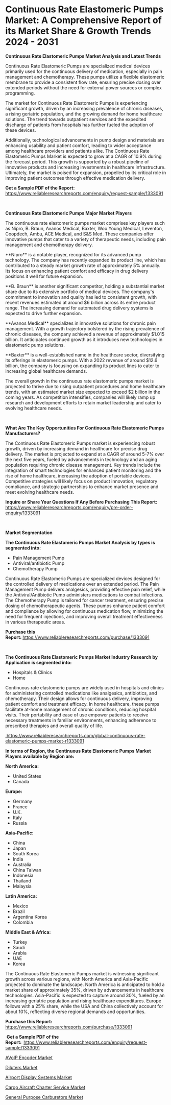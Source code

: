<p><h1>Continuous Rate Elastomeric Pumps Market: A Comprehensive Report of its Market Share & Growth Trends 2024 - 2031</h1></p><p><strong>Continuous Rate Elastomeric Pumps Market Analysis and Latest Trends</strong></p>
<p><p>Continuous Rate Elastomeric Pumps are specialized medical devices primarily used for the continuous delivery of medication, especially in pain management and chemotherapy. These pumps utilize a flexible elastomeric membrane to provide a consistent flow rate, ensuring precise dosing over extended periods without the need for external power sources or complex programming. </p><p>The market for Continuous Rate Elastomeric Pumps is experiencing significant growth, driven by an increasing prevalence of chronic diseases, a rising geriatric population, and the growing demand for home healthcare solutions. The trend towards outpatient services and the expedited discharge of patients from hospitals has further fueled the adoption of these devices. </p><p>Additionally, technological advancements in pump design and materials are enhancing usability and patient comfort, leading to wider acceptance among healthcare providers and patients alike. The Continuous Rate Elastomeric Pumps Market is expected to grow at a CAGR of 10.9% during the forecast period. This growth is supported by a robust pipeline of innovative products and increasing investments in healthcare infrastructure. Ultimately, the market is poised for expansion, propelled by its critical role in improving patient outcomes through effective medication delivery.</p></p>
<p><strong>Get a Sample PDF of the Report:&nbsp;</strong> <a href="https://www.reliableresearchreports.com/enquiry/request-sample/1333091?utm_campaign=16&utm_medium=2&utm_source=Github&utm_content=ia&utm_term=01102024&utm_id=continuous-rate-elastomeric-pumps">https://www.reliableresearchreports.com/enquiry/request-sample/1333091</a></p>
<p>&nbsp;</p>
<p><strong>Continuous Rate Elastomeric Pumps Major Market Players</strong></p>
<p><p>The continuous rate elastomeric pumps market comprises key players such as Nipro, B. Braun, Avanos Medical, Baxter, Woo Young Medical, Leventon, Coopdech, Ambu, ACE Medical, and S&S Med. These companies offer innovative pumps that cater to a variety of therapeutic needs, including pain management and chemotherapy delivery.</p><p>**Nipro** is a notable player, recognized for its advanced pump technology. The company has recently expanded its product line, which has contributed to a steady market growth rate of approximately 5% annually. Its focus on enhancing patient comfort and efficacy in drug delivery positions it well for future expansion.</p><p>**B. Braun** is another significant competitor, holding a substantial market share due to its extensive portfolio of medical devices. The company's commitment to innovation and quality has led to consistent growth, with recent revenues estimated at around $6 billion across its entire product range. The increasing demand for automated drug delivery systems is expected to drive further expansion.</p><p>**Avanos Medical** specializes in innovative solutions for chronic pain management. With a growth trajectory bolstered by the rising prevalence of chronic diseases, the company achieved a revenue of approximately $1.015 billion. It anticipates continued growth as it introduces new technologies in elastomeric pump solutions.</p><p>**Baxter** is a well-established name in the healthcare sector, diversifying its offerings in elastomeric pumps. With a 2022 revenue of around $12.6 billion, the company is focusing on expanding its product lines to cater to increasing global healthcare demands. </p><p>The overall growth in the continuous rate elastomeric pumps market is projected to thrive due to rising outpatient procedures and home healthcare trends, with an estimated market size expected to exceed $2 billion in the coming years. As competition intensifies, companies will likely ramp up research and development efforts to retain market leadership and cater to evolving healthcare needs.</p></p>
<p>&nbsp;</p>
<p><strong>What Are The Key Opportunities For Continuous Rate Elastomeric Pumps Manufacturers?</strong></p>
<p><p>The Continuous Rate Elastomeric Pumps market is experiencing robust growth, driven by increasing demand in healthcare for precise drug delivery. The market is projected to expand at a CAGR of around 5-7% over the next five years, fueled by advancements in technology and an aging population requiring chronic disease management. Key trends include the integration of smart technologies for enhanced patient monitoring and the rise of home healthcare, increasing the adoption of portable devices. Competitive strategies will likely focus on product innovation, regulatory compliance, and strategic partnerships to enhance market presence and meet evolving healthcare needs.</p></p>
<p><strong>Inquire or Share Your Questions If Any Before Purchasing This Report:</strong> <a href="https://www.reliableresearchreports.com/enquiry/pre-order-enquiry/1333091?utm_campaign=16&utm_medium=2&utm_source=Github&utm_content=ia&utm_term=01102024&utm_id=continuous-rate-elastomeric-pumps">https://www.reliableresearchreports.com/enquiry/pre-order-enquiry/1333091</a></p>
<p>&nbsp;</p>
<p><strong>Market Segmentation</strong></p>
<p><strong>The Continuous Rate Elastomeric Pumps Market Analysis by types is segmented into:</strong></p>
<p><ul><li>Pain Management Pump</li><li>Antiviral/antibiotic Pump</li><li>Chemotherapy Pump</li></ul></p>
<p><p>Continuous Rate Elastomeric Pumps are specialized devices designed for the controlled delivery of medications over an extended period. The Pain Management Pump delivers analgesics, providing effective pain relief, while the Antiviral/Antibiotic Pump administers medications to combat infections. The Chemotherapy Pump is tailored for cancer treatment, ensuring precise dosing of chemotherapeutic agents. These pumps enhance patient comfort and compliance by allowing for continuous medication flow, minimizing the need for frequent injections, and improving overall treatment effectiveness in various therapeutic areas.</p></p>
<p><strong>Purchase this Report:&nbsp;</strong><a href="https://www.reliableresearchreports.com/purchase/1333091?utm_campaign=16&utm_medium=2&utm_source=Github&utm_content=ia&utm_term=01102024&utm_id=continuous-rate-elastomeric-pumps">https://www.reliableresearchreports.com/purchase/1333091</a></p>
<p>&nbsp;</p>
<p><strong>The Continuous Rate Elastomeric Pumps Market Industry Research by Application is segmented into:</strong></p>
<p><ul><li>Hospitals & Clinics</li><li>Home</li></ul></p>
<p><p>Continuous rate elastomeric pumps are widely used in hospitals and clinics for administering controlled medications like analgesics, antibiotics, and chemotherapy. Their design allows for continuous delivery, improving patient comfort and treatment efficacy. In home healthcare, these pumps facilitate at-home management of chronic conditions, reducing hospital visits. Their portability and ease of use empower patients to receive necessary treatments in familiar environments, enhancing adherence to prescribed therapies and overall quality of life.</p></p>
<p><a href="https://www.reliableresearchreports.com/global-continuous-rate-elastomeric-pumps-market-r1333091?utm_campaign=16&utm_medium=2&utm_source=Github&utm_content=ia&utm_term=01102024&utm_id=continuous-rate-elastomeric-pumps">&nbsp;https://www.reliableresearchreports.com/global-continuous-rate-elastomeric-pumps-market-r1333091</a></p>
<p><strong>In terms of Region, the Continuous Rate Elastomeric Pumps Market Players available by Region are:</strong></p>
<p>
    <p> <strong> North America: </strong>
        <ul>
            <li>United States</li>
            <li>Canada</li>
        </ul>
        </p> 
    <p> <strong> Europe: </strong>
        <ul>
            <li>Germany</li>
            <li>France</li>
            <li>U.K.</li>
            <li>Italy</li>
            <li>Russia</li>
        </ul>
        </p> 
    <p> <strong> Asia-Pacific: </strong>
        <ul>
            <li>China</li>
            <li>Japan</li>
            <li>South Korea</li>
            <li>India</li>
            <li>Australia</li>
            <li>China Taiwan</li>
            <li>Indonesia</li>
            <li>Thailand</li>
            <li>Malaysia</li>
        </ul>
        </p> 
    <p> <strong> Latin America: </strong>
        <ul>
            <li>Mexico</li>
            <li>Brazil</li>
            <li>Argentina Korea</li>
            <li>Colombia</li>
        </ul>
        </p> 
    <p> <strong> Middle East & Africa: </strong>
        <ul>
            <li>Turkey</li>
            <li>Saudi</li>
            <li>Arabia</li>
            <li>UAE</li>
            <li>Korea</li>
        </ul>
    </p>
    </p>
<p><p>The Continuous Rate Elastomeric Pumps market is witnessing significant growth across various regions, with North America and Asia-Pacific projected to dominate the landscape. North America is anticipated to hold a market share of approximately 35%, driven by advancements in healthcare technologies. Asia-Pacific is expected to capture around 30%, fueled by an increasing geriatric population and rising healthcare expenditures. Europe follows with a 25% share, while the USA and China collectively account for about 10%, reflecting diverse regional demands and opportunities.</p></p>
<p><strong>Purchase this Report: </strong><a href="https://www.reliableresearchreports.com/purchase/1333091?utm_campaign=16&utm_medium=2&utm_source=Github&utm_content=ia&utm_term=01102024&utm_id=continuous-rate-elastomeric-pumps">https://www.reliableresearchreports.com/purchase/1333091</a></p>
<p>&nbsp;<strong>Get a Sample PDF of the Report:&nbsp;&nbsp;</strong><a href="https://www.reliableresearchreports.com/enquiry/request-sample/1333091?utm_campaign=16&utm_medium=2&utm_source=Github&utm_content=ia&utm_term=01102024&utm_id=continuous-rate-elastomeric-pumps">https://www.reliableresearchreports.com/enquiry/request-sample/1333091</a></p>
<p><strong></strong></p>
<p><p><a href="https://issuu.com/reportprime-2/docs/avoip-encoder-market-size-2030.pptx_5b459424b537af?utm_campaign=16&utm_medium=2&utm_source=Github&utm_content=ia&utm_term=01102024&utm_id=continuous-rate-elastomeric-pumps">AVoIP Encoder Market</a></p><p><a href="https://www.linkedin.com/pulse/global-market-pulse-trends-growth-analysis-diluters-ht2ac?utm_campaign=16&utm_medium=2&utm_source=Github&utm_content=ia&utm_term=01102024&utm_id=continuous-rate-elastomeric-pumps">Diluters Market</a></p><p><a href="https://www.linkedin.com/pulse/airport-display-systems-market-research-report-includes-2ulic?utm_campaign=16&utm_medium=2&utm_source=Github&utm_content=ia&utm_term=01102024&utm_id=continuous-rate-elastomeric-pumps">Airport Display Systems Market</a></p><p><a href="https://github.com/NathanCarter327/Market-Research-Report-List-1/blob/main/cargo-aircraft-charter-service-market.md?utm_campaign=16&utm_medium=2&utm_source=Github&utm_content=ia&utm_term=01102024&utm_id=continuous-rate-elastomeric-pumps">Cargo Aircraft Charter Service Market</a></p><p><a href="https://github.com/JosephineMcguire65/Market-Research-Report-List-1/blob/main/general-purpose-carburetors-market.md?utm_campaign=16&utm_medium=2&utm_source=Github&utm_content=ia&utm_term=01102024&utm_id=continuous-rate-elastomeric-pumps">General Purpose Carburetors Market</a></p></p>